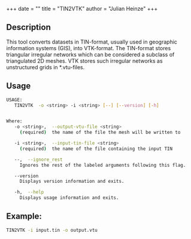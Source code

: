 +++
date = ""
title = "TIN2VTK"
author = "Julian Heinze"
+++

## Description
This tool converts datasets in TIN-format, usually used in geographic information systems (GIS), into VTK-format.
The TIN-format stores triangular irregular networks which can be considered a subclass of triangulated 2D meshes.
VTK stores such irregular networks as unstructured grids in *.vtu-files.

## Usage
```bash
USAGE: 
   TIN2VTK  -o <string> -i <string> [--] [--version] [-h]


Where: 
   -o <string>,  --output-vtu-file <string>
     (required)  the name of the file the mesh will be written to

   -i <string>,  --input-tin-file <string>
     (required)  the name of the file containing the input TIN

   --,  --ignore_rest
     Ignores the rest of the labeled arguments following this flag.

   --version
     Displays version information and exits.

   -h,  --help
     Displays usage information and exits.
```

## Example:

```bash
TIN2VTK -i input.tin -o output.vtu
```